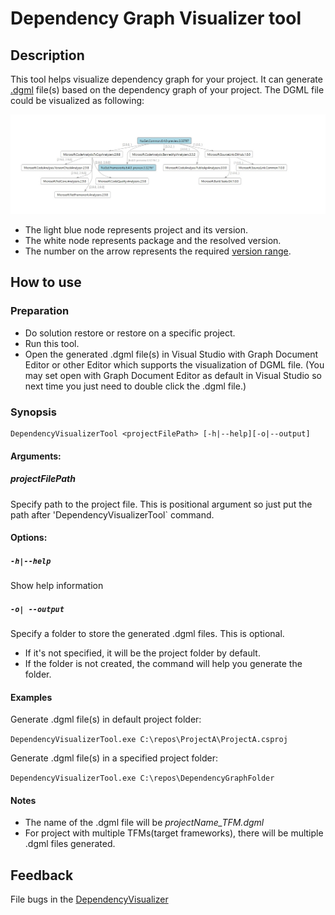 # Dependency Graph Visualizer tool

## Description

This tool helps visualize dependency graph for your project.
It can generate [.dgml](https://learn.microsoft.com/en-us/visualstudio/modeling/directed-graph-markup-language-dgml-reference?view=vs-2022) file(s) based on the dependency graph of your project.
The DGML file could be visualized as following:

![DependencyGraphExample](resources/DependencyGraphExample.jpg)
- The light blue node represents project and its version.  
- The white node represents package and the resolved version.
- The number on the arrow represents the required [version range](https://learn.microsoft.com/en-us/nuget/concepts/package-versioning#version-ranges).

## How to use
### Preparation
   * Do solution restore or restore on a specific project.
   * Run this tool. 
   * Open the generated .dgml file(s) in Visual Studio with Graph Document Editor or other Editor which supports the visualization of DGML file.
     (You may set open with Graph Document Editor as default in Visual Studio so next time you just need to double click the .dgml file.)


### Synopsis

```
DependencyVisualizerTool <projectFilePath> [-h|--help][-o|--output]
```
#### Arguments:

##### projectFilePath
Specify path to the project file. This is positional argument so just put the path after 'DependencyVisualizerTool` command.

#### Options:

##### `-h|--help`

Show help information

##### `-o| --output`

Specify a folder to store the generated .dgml files. This is optional. 
* If it's not specified, it will be the project folder by default.
* If the folder is not created, the command will help you generate the folder.

#### Examples

Generate .dgml file(s) in default project folder:

`DependencyVisualizerTool.exe C:\repos\ProjectA\ProjectA.csproj`

Generate .dgml file(s) in a specified project folder:

`DependencyVisualizerTool.exe C:\repos\DependencyGraphFolder`

#### Notes
- The name of the .dgml file will be *projectName_TFM.dgml*
- For project with multiple TFMs(target frameworks), there will be multiple .dgml files generated.


## Feedback

File bugs in the [DependencyVisualizer](https://github.com/nkolev92/DependencyVisualizer)


